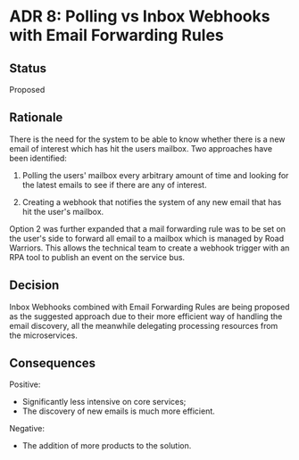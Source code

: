 # ADR 8: Polling vs Inbox Webhooks with Email Forwarding Rules

## Status  
Proposed

## Rationale
There is the need for the system to be able to know whether there is a new email of interest which has hit the users mailbox. Two approaches have been identified:

1. Polling the users' mailbox every arbitrary amount of time and looking for the latest emails to see if there are any of interest.

2. Creating a webhook that notifies the system of any new email that has hit the user's mailbox.

Option 2 was further expanded that a mail forwarding rule was to be set on the user's side to forward all email to a mailbox which is managed by Road Warriors. This allows the technical team to create a webhook trigger with an RPA tool to publish an event on the service bus.

## Decision
Inbox Webhooks combined with Email Forwarding Rules are being proposed as the suggested approach due to their more efficient way of handling the email discovery, all the meanwhile delegating processing resources from the microservices.

## Consequences
Positive:
* Significantly less intensive on core services;
* The discovery of new emails is much more efficient.

Negative:
* The addition of more products to the solution.
